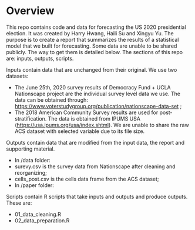 # Overview

This repo contains code and data for forecasting the US 2020 presidential election. It was created by Harry Hwang, Haili Su and Xingyu Yu. The purpose is to create a report that summarizes the results of a statistical model that we built for forecasting. Some data are unable to be shared publicly. The way to get them is detailed below. The sections of this repo are: inputs, outputs, scripts.

Inputs contain data that are unchanged from their original. We use two datasets: 

- The June 25th, 2020 survey results of Democracy Fund + UCLA Nationscape project are the individual survey level data we use. The data can be obtained through: https://www.voterstudygroup.org/publication/nationscape-data-set ;
- The 2018 American Community Survey results are used for post-stratification. The data is obtained from IPUMS USA (https://usa.ipums.org/usa/index.shtml). We are unable to share the raw ACS dataset with selected variable due to its file size. 

Outputs contain data that are modified from the input data, the report and supporting material.

- In /data folder:
- surevy.csv is the survey data from Nationscape after cleaning and reorganizing;
- cells_post.csv is the cells data frame from the ACS dataset;
- In /paper folder:

Scripts contain R scripts that take inputs and outputs and produce outputs. These are:

- 01_data_cleaning.R
- 02_data_preparation.R





